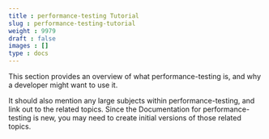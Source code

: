 ```yaml
---
title : performance-testing Tutorial
slug : performance-testing-tutorial
weight : 9979
draft : false
images : []
type : docs
---
```


This section provides an overview of what performance-testing is, and why a developer might want to use it.

It should also mention any large subjects within performance-testing, and link out to the related topics.  Since the Documentation for performance-testing is new, you may need to create initial versions of those related topics.

